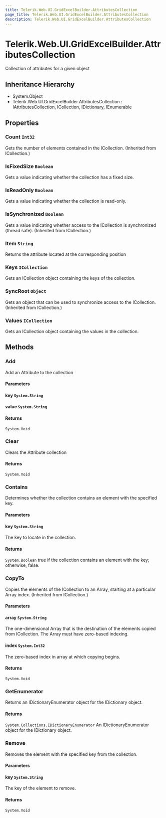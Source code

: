 ```yaml
---
title: Telerik.Web.UI.GridExcelBuilder.AttributesCollection
page_title: Telerik.Web.UI.GridExcelBuilder.AttributesCollection
description: Telerik.Web.UI.GridExcelBuilder.AttributesCollection
---
```


# Telerik.Web.UI.GridExcelBuilder.AttributesCollection

Collection of attributes for a given object

## Inheritance Hierarchy

* System.Object
* Telerik.Web.UI.GridExcelBuilder.AttributesCollection : IAttributesCollection, ICollection, IDictionary, IEnumerable

## Properties

###  Count `Int32`

Gets the number of elements contained in the ICollection. (Inherited from ICollection.)

###  IsFixedSize `Boolean`

Gets a value indicating whether the collection has a fixed size.

###  IsReadOnly `Boolean`

Gets a value indicating whether the collection is read-only.

###  IsSynchronized `Boolean`

Gets a value indicating whether access to the ICollection is synchronized (thread safe). (Inherited from ICollection.)

###  Item `String`

Returns the attribute located at the corresponding position

###  Keys `ICollection`

Gets an ICollection object containing the keys of the collection.

###  SyncRoot `Object`

Gets an object that can be used to synchronize access to the ICollection. (Inherited from ICollection.)

###  Values `ICollection`

Gets an ICollection object containing the values in the collection.

## Methods

###  Add

Add an Attribute to the collection

#### Parameters

#### key `System.String`

#### value `System.String`

#### Returns

`System.Void` 

###  Clear

Clears the Attribute collection

#### Returns

`System.Void` 

###  Contains

Determines whether the collection contains an element with the specified key.

#### Parameters

#### key `System.String`

The key to locate in the collection.

#### Returns

`System.Boolean` true if the collection contains an element with the key; otherwise, false.

###  CopyTo

Copies the elements of the ICollection to an Array, starting at a particular Array index. (Inherited from ICollection.)

#### Parameters

#### array `System.String`

The one-dimensional Array that is the destination of the elements copied from ICollection. The Array must have zero-based indexing.

#### index `System.Int32`

The zero-based index in array at which copying begins.

#### Returns

`System.Void` 

###  GetEnumerator

Returns an IDictionaryEnumerator object for the IDictionary object.

#### Returns

`System.Collections.IDictionaryEnumerator` An IDictionaryEnumerator object for the IDictionary object.

###  Remove

Removes the element with the specified key from the collection.

#### Parameters

#### key `System.String`

The key of the element to remove.

#### Returns

`System.Void` 

